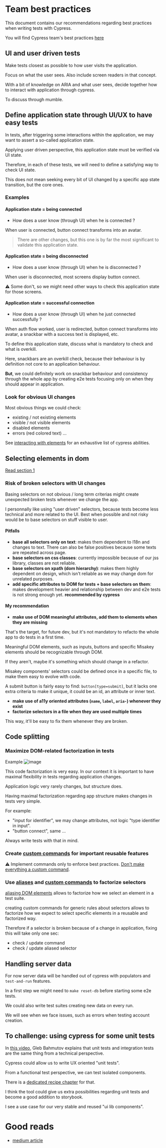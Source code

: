 # Team best practices

This document contains our recommendations regarding best practices when writing tests with Cypress.

You will find Cypress team's best practices [here](https://docs.cypress.io/guides/references/best-practices.html) 

## UI and user driven tests

Make tests closest as possible to how user visits the application.

Focus on what the user sees. Also include screen readers in that concept.

With a bit of knowledge on ARIA and what user sees, decide together how to interact with application through cypress.

To discuss through mumble.

## Define application state through UI/UX to have easy tests

In tests, after triggering some interactions within the application, we may want to assert a so-called application state.

Applying user driven perspective, this application state must be verified via UI state.

Therefore, in each of these tests, we will need to define a satisfying way to check UI state. 

This does not mean seeking every bit of UI changed by a specific app state transition, but the core ones.

### Examples

#### Application state = being connected

- How does a user know (through UI) when he is connected ?

When user is connected, button connect transforms into an avatar.

> There are other changes, but this one is by far the most significant to validate this application state.

#### Application state = being disconnected

- How does a user know (through UI) when he is disconnected ?

When user is disconnected, most screens display button connect.

:warning: Some don't, so we might need other ways to check this application state for those screens.

#### Application state = successful connection

- How does a user know (through UI) when he just connected successfully ?

When auth flow worked, user is redirected, button connect transforms into avatar, a snackbar with a success text is displayed, etc.

To define this application state, discuss what is mandatory to check and what is overkill.

Here, snackbars are an overkill check, because their behaviour is by definition not core to an application behaviour.

**But**, we could definitely work on snackbar behaviour and consistency through the whole app by creating e2e tests focusing only on when they should appear in application.

### Look for obvious UI changes

Most obvious things we could check:
- existing / not existing elements
- visible / not visible elements
- disabled elements
- errors (red colored text)
...

See [interacting with elements](https://docs.cypress.io/guides/core-concepts/interacting-with-elements.html) for an exhaustive list of cypress abilities.

## Selecting elements in dom

[Read section 1](https://medium.com/javascript-in-plain-english/how-to-get-the-best-of-ui-test-automation-using-cypress-and-ci-continuous-integration-f9c5f056b364)

### Risk of broken selectors with UI changes

Basing selectors on not obvious / long term criterias might create unexpected broken tests whenever we change the app.

I personnally like using "user driven" selectors, because tests become less technical and more related to the UI.
Best when possible and not risky would be to base selectors on stuff visible to user.

#### Pitfalls
- **base all selectors only on text**: makes them dependent to I18n and changes to text. There can also be false positives because some texts are repeated across page.
- **base selectors on css classes**: currently impossible because of our jss library, classes are not reliable.
- **base selectors on xpath (dom hierarchy)**: makes them highly dependent on design, which isn't reliable as we may change dom for unrelated purposes.
- **add specific attributes to DOM for tests + base selectors on them**: makes development heavier and relationship between dev and e2e tests is not strong enough yet. **recommended by cypress**

#### My recommendation

- **make use of DOM meaningful attributes, add them to elements when they are missing**

That's the target, for future dev, but it's not mandatory to refacto the whole app to do tests in a first time.

Meaningful DOM elements, such as inputs, buttons and specific Misakey elements should be recognizable through DOM.

If they aren't, maybe it's something which should change in a refactor.

Misakey components' selectors could be defined once in a specific file, to make them easy to evolve with code.

A submit button is fairly easy to find: `button[type=submit]`, but it lacks one extra criteria to make it unique, it could be an id, an attribute or inner text.

- **make use of a11y oriented attributes (`name`, `label`, `aria-`) whenever they exist**
- **factorize selectors in a file when they are used multiple times**

This way, it'll be easy to fix them whenever they are broken.

## Code splitting

### Maximize DOM-related factorization in tests

Example
![image](resources/e2e_tests/dom-factorization.png)

This code factorization is very easy. In our context it is important to have maximal flexibility in tests regarding application changes.

Application logic very rarely changes, but structure does.

Having maximal factorization regarding app structure makes changes in tests very simple.

For example:
- "input for identifier", we may change attributes, not logic "type identifier in input".
- "button connect", same
...

Always write tests with that in mind.

### Create [custom commands](https://docs.cypress.io/api/cypress-api/custom-commands.html) for important reusable features

:warning: Implement commands only to enforce best practices. [Don't make everything a custom command](https://docs.cypress.io/api/cypress-api/custom-commands.html#1-Don%E2%80%99t-make-everything-a-custom-command).

### Use [aliases](https://docs.cypress.io/guides/core-concepts/variables-and-aliases.html) and [custom commands](https://docs.cypress.io/api/cypress-api/custom-commands.html) to factorize selectors

[aliasing DOM elements](https://docs.cypress.io/api/commands/as.html#Syntax) allows to factorize how we select an element in a test suite.

creating custom commands for generic rules about selectors allows to factorize how we expect to select specific elements in a reusable and factorized way.

Therefore if a selector is broken because of a change in application, fixing this will take only one sec:
- check / update command
- check / update aliased selector

## Handling server data

For now server data will be handled out of cypress with populators and `test-and-run` features.

In a first step we might need to `make reset-db` before starting some e2e tests.

We could also write test suites creating new data on every run.

We will see when we face issues, such as errors when testing account creation.

## To challenge: using cypress for some unit tests

In [this video](https://www.youtube.com/watch?v=5FnalKRjpZk), Gleb Bahmutov explains that unit tests and integration tests are the same thing from a technical perspective.

Cypress could allow us to write UX oriented "unit tests".

From a functional test perspective, we can test isolated components.

There is a [dedicated recipe chapter](https://docs.cypress.io/examples/examples/recipes.html#Unit-Testing) for that.

I think the tool could give us extra possibilities regarding unit tests and become a good addition to storybook.

I see a use case for our very stable and reused "ui lib components".

# Good reads

- [medium article](https://medium.com/javascript-in-plain-english/how-to-get-the-best-of-ui-test-automation-using-cypress-and-ci-continuous-integration-f9c5f056b364)